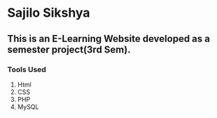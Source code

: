 # Sajilo Sikshya

## This is an E-Learning Website developed as a semester project(3rd Sem).

### Tools Used
1. Html
2. CSS
3. PHP
4. MySQL
